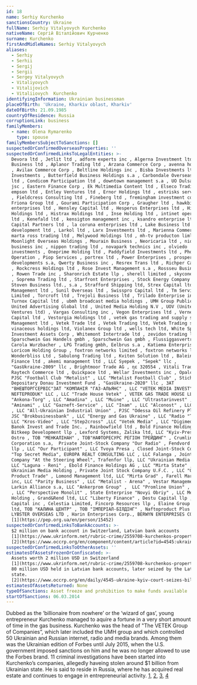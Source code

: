 ```yaml
---
id: 18
name: Serhiy Kurchenko
sanctionsCountry: Ukraine
fullName: Serhiy Vitalyovych Kurchenko
nativeName: Сергій Віталійович Курченко
surname: Kurchenko
firstAndMidleNames: Serhiy Vitalyovych
aliases:
  - Serhiy
  - Serhii
  - Sergij
  - Sergii
  - Sergey Vitalyovych
  - Vitaliyovych
  - Vitalijovich
  - Vitaliiovych  Kurchenko
identifyingInformation: Ukrainian businessman
placeOfBirth: 'Ukraine, Kharkiv oblast, Kharkiv'
dateOfBirth: 21.09.1985
countryOfResidence: Russia
corruptionLink: business
familyMembers:
  - name: Olena Rymarenko
    type: spouse
familyMembersSubjectToSanctions: []
suspectedOrConfirmedOverseasProperties: ''
suspectedOrConfirmedLinksToLegalEntities: >-
  Devora ltd , Jetlit ltd , adform experts inc , Algerna Investment ltd , Anapom
  Business ltd , Aplanor Trading ltd , Arzana Commerce Corp , avenna holding ltd
  , Avilax Commerce Corp , Beltline Holdings inc , Bisba Investments ltd , Biven
  Investments , Butterfield Business Holdings s.a , Carbondale Overseas Group
  ltd , Condicom Participation ltd , downtown management s.a , UO Dulsa Capital
  jsc , Eastern Finance Corp , Ek Multimedia Content ltd , Elseco Trading ltd ,
  empson ltd , Entley Ventures ltd , Ernor Holdings ltd , estrisks services ltd
  , Fieldcress Consulting ltd , Fineberg ltd , fremingham investment corp ,
  Friona Group ltd , Gourami Participation Corp , Graugher ltd , hawkbit
  enterprises ltd , Hensley Capital ltd , Hesperus Enterprises ltd , Hickery
  Holdings ltd , Histrax Holdings ltd , Inse Holding ltd , intinet operations
  ltd , Kenefald ltd , kensigton management inc , ksandro enterprise ltd , Kuser
  Capital Partners ltd , la coruna enterprises ltd , Lake Business ltd , landow
  development ltd , Larkol ltd , Larx Investments ltd , Marienna Commerce ltd ,
  marta ross trading ltd , Melywood Holdings ltd , mh-tv producton limltdited ,
  Moonlight Overseas Holdings , Mourain Business , Neoricaria ltd , niolax
  business inc , nippon trading ltd , novapark technics inc , olviedo
  investments , Oneprime Holding ltd , Paddyfield Investments ltd , Phonrun
  Operation , Piop Services , portrex ltd , Power Enterprises , prosperity
  developments s.a, Qwerty Business inc , Resrex Trans ltd , Richper Capital ltd
  , Rockcress Holdings ltd , Rose Invest Management s.a , Rossseu Business Group
  , Rowen Trade inc , Sharonrich Estate llp , sherell limited , skycone limited
  , Soprema Trading ltd , Starfront Enterprises , Stock Energy Company inc ,
  Stoven Business ltd., s.a , Strafford Shipping ltd, Strex Capital ltd , Subfor
  Management ltd , Sunil Overseas ltd , Swisspro Capital ltd , Tm Service
  Limited , Torcroft ltd , Trejoli Business ltd , Trilado Enterprise inc ,
  Turnox Capital ltd , ubmh broadcast media holdings , UMH Group Public ltd ,
  United Advertising Global ltd , United Media Holding N.V , UOV (United Online
  Ventures ltd) , Vargas Consulting inc , Vegon Enterprises ltd , Vernell
  Capital ltd , Vestorgia Holdings ltd , vetek gas trading and supply sa , Vetek
  Management ltd , Vetek Trade ltd , Vetek Trading ltd, Vetek Trading sa,
  vinaceous holdings ltd, Violanex Group ltd , wells tech ltd, White Springs
  Investment Assets Corp , Whitemont Intertrade ltd , zevidon trading ltd ,
  Sparschwein Gas Handels gmbh , Sparschwein Gas gmbh , Flussiggasvertried GMBH
  Carola Wurzbacher , LPG Trading gmbh, Eelbrus s.a , Katiema Enterprises ltd ,
  Loricom Holding Group , foxtron networks limited , foxtron networks ltd ,
  Wonderbliss Ltd , Sabulong Trading ltd , Kviten Solution ltd , Baleingate
  Finance ltd , akemi management ltd , LLC Syepek , "Sepek" llc ,
  "GasUkraine-2009" llc , Brightmoor Trade AG , ηε 320554 , Vitali Trading ltd ,
  Raytech Commerce ltd , Quickpace ltd , Wellar Investments inc , Opalcore ltd ,
  PJSC "Football Club "Metalist" , LLC "Metalist Football Club" , Stichting
  Depositary Donau Investment Fund , "GasUkraine-2020" llc , ЗАТ
  "ВНЕШТОРГСЕРВІС"ЗАТ "КОМПАНІЯ "ГАЗ-АЛЬЯНС" , LLC "VETEK MEDIA INVEST" , "VETEK
  NEFTEPRODUK" LLC , LLC "Trade House Vetek" , VETEK GAS TRADE HOUSE LLC , LLC
  "Ankona-Torg" , LLC "Amadina" , LLC "Muine" , LLC "Ultrastarinvest" , LLC
  "Aminami" , LLC "Gazneft-Service" , LLC "Inam" , LLC "Alconost" , LLC "Higan"
  , LLC "All-Ukrainian Industrial Union" , PJSC "Odessa Oil Refinery Plant" ,
  JSC "Brokbusinessbank" , LLC "Energy and Gas Ukraine" , LLC "Radio "Trust" ,
  LLC "Kros-Video" , LLC "Step2cross" ,LLC "Vetek Media" , LLC "Digimedia" ,
  Banok Invest and Trade Inc. , Rainbowfield ltd , Bold Finance Holdings AG,
  Bitkeep Development llp , Lexford Systems, Zalika ltd, LLC "Kyiv-Press" , LLC
  Ostro , ТОВ "МЕНКАЛІНАН" , ТОВ"НАФТОРЕСУРС РЕГІОН ТРЕЙДИНГ" , Crumlin
  Corporation s.a,  Private Joint-Stock Company "Our Radio" , Fendvord Project
  llp , LLC "Our Participant" , LLC Tvoya Presa , Closed Joint-Stock Company
  "Top Secret Media", EUROPA REALT CONSULTING LLC , LLC Falanga , Joint-Stock
  Company "At the Steering Wheel", Trafenfor llp, LLC "Ukrainian Media Group" ,
  LLC "Laguna - Reni" , Ebold Finance Holdings AG , LLC "Mirta State" , LLC
  Ukrainian Media Holding , Private Joint Stock Company U.F.C. , LLC "Good
  Product Trade" , Lomond Management ltd, LLC "Mirta Grad" , Farell Marketing
  inc, LLC "Parity Business" , LLC "Metalist - Arena" , Vestar Management s.a,
  Larkin Alliance s.a, LLC "Ankerprom Group" ,  LLC "Promline Union" , LLC MS-1
  , LLC "Perspective Monolit" , State Enterprise "Novyi Obriy" , LLC Metalist
  Holding , Grand&Rend ltd, LLC "Liberty Finance" , Destu Capital llp , Canyon
  Capital inc , Celestia Limited, Fincorp Resources llp , Elaine Group Invest
  ltd, ТОВ "КАЛИНА ЦЕНТР" , ТОВ "ІМПЕРІАЛ-БІЛДІНГ" , Naftoproduct Plus LLC ,
  LYBSTER OVERSEAS LTD , Harin Enterprises Corp., BERWYN ENTERPRISES CORP
  [1](https://pep.org.ua/en/person/15452)
suspectedOrConfirmedLinksToBankAccounts: >-
  $2 million on bank account in Switzerland, Latvian bank accounts
  [1](https://www.ukrinform.net/rubric-crime/2559708-kurchenkos-property-arrested-in-switzerland.html),
  [2](https://www.occrp.org/en/component/content/article?id=4545:ukraine-kyiv-court-seizes-billionaire-kurchenko-s-14-offshore-accounts)
suspectedOrConfirmedLinksToOtherAssets: ''
estimatesOfAssetsFrozenOrConfiscated: >-
  Assets worth 2 million USD in Switzerland
  [1](https://www.ukrinform.net/rubric-crime/2559708-kurchenkos-property-arrested-in-switzerland.html)
  80 million USD held in Latvian bank accounts, later seized by the Latvian
  state.
  [2](https://www.occrp.org/en/daily/4545-ukraine-kyiv-court-seizes-billionaire-kurchenko-s-14-offshore-accounts) 
estimatesOfAssetsReturned: None
typeOfSanctions: Asset freeze and prohibition to make funds available
startOfSanctions: 06.03.2014
---
```

Dubbed as the ‘billionaire from nowhere’ or the ‘wizard of gas’, young 
entrepreneur Kurchenko managed to aquire a fortune in a very short amount of 
time in the gas business. Kurchenko was the head of "The VETEK Group of 
Companies”, which later included the UMH group and which controlled 50 Ukrainian 
and Russian internet, radio and media brands. Among them was the Ukrainian 
edition of Forbes until July 2015, when the U.S. government imposed sanctions on 
him and he was no longer allowed to use the Forbes brand. 11 criminal 
investigations have been started into Kurchenko’s companies, allegedly haveing 
stolen around $1 billion from Ukrainian state. He is said to reside in Russia, 
where he has acquired real estate and continues to engage in entrepreneurial 
activity. 
[1](https://www.reuters.com/article/us-russia-capitalism-kurchenko-specialre/special-report-how-a-29-year-old-ukrainian-made-a-killing-on-russian-gas-idUSKBN0JP1KO20141212), 
[2](https://www.thedailybeast.com/sergiy-kurchenko-ukraines-missing-oligarch), 
[3](https://www.kyivpost.com/article/content/business/forbes-takes-further-steps-to-deny-fugitive-kurchenko-foreign-language-publishing-license-395353.html), 
[4](http://euromaidanpress.com/2016/11/02/smuggling-business-donbas-criminal-coal-akhmetov-kurchenko-cigarettes-ukraine-russia/)
